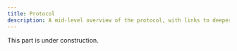 ```yaml
---
title: Protocol
description: A mid-level overview of the protocol, with links to deeper dives.
---
```


This part is under construction.
